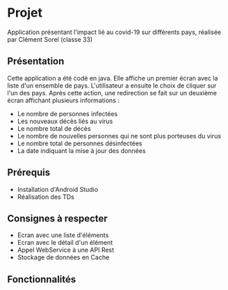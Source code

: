 # Projet

Application présentant l'impact lié au covid-19 sur différents pays, réalisée par Clément Sorel (classe 33)

## Présentation

Cette application a été codé en java. Elle affiche un premier écran avec la liste d'un ensemble de pays. L'utilisateur a 
ensuite le choix de cliquer sur l'un des pays. Après cette action, une redirection se fait sur un deuxième écran affichant 
plusieurs informations : 

- Le nombre de personnes infectées 
- Les nouveaux décès liés au virus
- Le nombre total de décès
- Le nombre de nouvelles personnes qui ne sont plus porteuses du virus
- Le nombre total de personnes désinfectées
- La date indiquant la mise à jour des données

## Prérequis

- Installation d'Android Studio
- Réalisation des TDs

## Consignes à respecter

- Ecran avec une liste d'éléments
- Ecran avec le détail d'un élément
- Appel WebService à une API Rest
- Stockage de données en Cache

## Fonctionnalités






